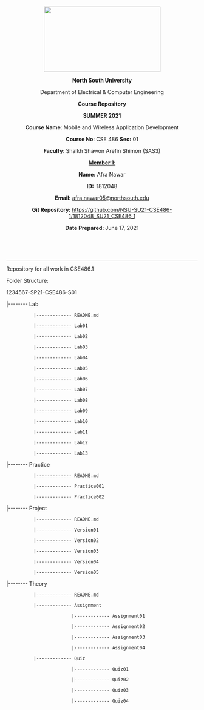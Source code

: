 <p style="text-align: center;">&nbsp;</p>
<p style="text-align: center;">&nbsp;</p>
<p align="center"><strong><img src="https://media.dhakatribune.com/uploads/2016/11/nsulogo.jpg" alt="" width="307" height="172" /></strong></p>



<p align="center"><strong>North South University</strong></p>
<p align="center">Department of Electrical &amp; Computer Engineering</p>
<p align="center"><strong>Course Repository</strong></p>
<p align="center"><strong>SUMMER 2021 </strong></p>


<p align="center"><strong>Course Name</strong>: Mobile and Wireless Application Development </p>
<p align="center"><strong>Course No</strong>: CSE 486 <strong>Sec</strong><strong>:</strong> 01</p>
<p align="center"><strong>Faculty</strong>: Shaikh Shawon Arefin Shimon (SAS3)</p>
<p align="center"><strong><u>Member 1</u></strong><u>:</u></p>
<p align="center"><strong>Name</strong><strong>:</strong> Afra Nawar</p>
<p align="center"><strong>ID</strong><strong>:&nbsp; </strong>1812048</p>
<p align="center"><strong>Email</strong><strong>:</strong> <a href="mailto:afra.nawar05@northsouth.edu">afra.nawar05@northsouth.edu</a></p>

<p align="center"><strong>Git Repository</strong><strong>: </strong><a href="https://github.com/NSU-SU21-CSE486-1/1812048_SU21_CSE486_1">https://github.com/NSU-SU21-CSE486-1/1812048_SU21_CSE486_1</a></p>

<p align="center"><strong>Date Prepared</strong><strong>: </strong> June 17, 2021</p>
<p><strong>&nbsp;</strong></p>
<p><strong>&nbsp;</strong></p>


--------------------------------------------------------------------------------------------

Repository for all work in CSE486.1

Folder Structure:

1234567-SP21-CSE486-S01

|-------- Lab

              |------------- README.md

              |------------- Lab01

              |------------- Lab02

              |------------- Lab03

              |------------- Lab04

              |------------- Lab05

              |------------- Lab06

              |------------- Lab07

              |------------- Lab08

              |------------- Lab09

              |------------- Lab10

              |------------- Lab11

              |------------- Lab12

              |------------- Lab13

|-------- Practice

              |------------- README.md

              |------------- Practice001

              |------------- Practice002

|-------- Project

              |------------- README.md

              |------------- Version01

              |------------- Version02

              |------------- Version03

              |------------- Version04

              |------------- Version05

|-------- Theory

              |------------- README.md

              |------------- Assignment

                            |------------- Assignment01

                            |------------- Assignment02

                            |------------- Assignment03

                            |------------- Assignment04

              |------------- Quiz

                            |------------- Quiz01

                            |------------- Quiz02

                            |------------- Quiz03

                            |------------- Quiz04
